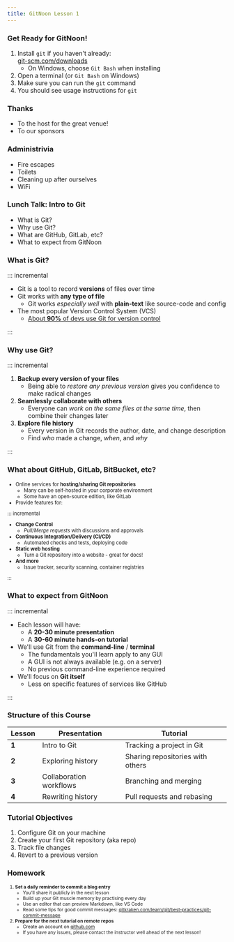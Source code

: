 ```yaml
---
title: GitNoon Lesson 1
---
```


### Get Ready for GitNoon!

1. Install `git` if you haven't already:<br>
   [git-scm.com/downloads](https://git-scm.com/downloads)
   * On Windows, choose `Git Bash` when installing
2. Open a terminal (or `Git Bash` on Windows)
3. Make sure you can run the `git` command
4. You should see usage instructions for `git`

### Thanks

* To the host for the great venue!
* To our sponsors

### Administrivia

* Fire escapes
* Toilets
* Cleaning up after ourselves
* WiFi

### Lunch Talk: Intro to Git

* What is Git?
* Why use Git?
* What are GitHub, GitLab, etc?
* What to expect from GitNoon

### What is Git?

::: incremental

<div class="top-fragment-only">

* Git is a tool to record **versions** of files over time
* Git works with **any type of file**
  * Git works *especially well* with **plain-text** like source-code
    and config
* The most popular Version Control System (VCS)
  * [About **90%** of devs use Git for version control](https://stackoverflow.blog/2023/01/09/beyond-git-the-other-version-control-systems-developers-use/)

</div>

:::

### Why use Git?

::: incremental

<div class="top-fragment-only">

1. **Backup every version of your files**
   * Being able to *restore any previous version* gives you confidence
     to make radical changes
2. **Seamlessly collaborate with others**
   * Everyone can *work on the same files at the same time*, then
     combine their changes later
3. **Explore file history**
   * Every version in Git records the author, date, and change
     description
   * Find *who* made a change, *when*, and *why*

</div>

:::

### What about GitHub, GitLab, BitBucket, etc?

<div style="font-size: 0.8em;">

* Online services for **hosting/sharing Git repositories**
  * Many can be self-hosted in your corporate environment
  * Some have an open-source edition, like GitLab
* Provide features for:

::: incremental

<div class="top-fragment-only">

* **Change Control**
  * *Pull/Merge requests* with discussions and approvals
* **Continuous Integration/Delivery (CI/CD)**
  * Automated checks and tests, deploying code
* **Static web hosting**
  * Turn a Git repository into a website - great for docs!
* **And more**
  * Issue tracker, security scanning, container registries

</div>

:::

</div>

### What to expect from GitNoon

::: incremental

<div class="top-fragment-only">

* Each lesson will have:
  * A **20-30 minute presentation**
  * A **30-60 minute hands-on tutorial**
* We'll use Git from the **command-line** / **terminal**
  * The fundamentals you'll learn apply to any GUI
  * A GUI is not always available (e.g. on a server)
  * No previous command-line experience required
* We'll focus on **Git itself**
  * Less on specific features of services like GitHub

</div>

:::

### Structure of this Course

<div style="font-size: 0.7em;">

| Lesson | Presentation            | Tutorial                         |
|--------|-------------------------|----------------------------------|
| **1**  | Intro to Git            | Tracking a project in Git        |
| **2**  | Exploring history       | Sharing repositories with others |
| **3**  | Collaboration workflows | Branching and merging            |
| **4**  | Rewriting history       | Pull requests and rebasing       |

</div>

### Tutorial Objectives

1. Configure Git on your machine
2. Create your first Git repository (aka repo)
3. Track file changes
4. Revert to a previous version

### Homework

<div style="font-size: 0.75em;">

1. **Set a daily reminder to commit a blog entry**
   * You'll share it publicly in the next lesson
   * Build up your Git muscle memory by practising every day
   * Use an editor that can preview Markdown, like VS Code
   * Read some tips for good commit messages: [gitkraken.com/learn/git/best-practices/git-commit-message](https://www.gitkraken.com/learn/git/best-practices/git-commit-message)
2. **Prepare for the next tutorial on remote repos**
   * Create an account on [github.com](https://github.com/)
   * If you have any issues, please contact the instructor well ahead
     of the next lesson!

</div>
